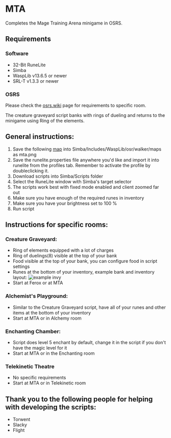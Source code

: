 # MTA

Completes the Mage Training Arena minigame in OSRS.

## Requirements

### Software

- 32-Bit RuneLite
- Simba
- WaspLib v13.6.5 or newer
- SRL-T v1.3.3 or newer

### OSRS

Please check the [osrs.wiki](https://oldschool.runescape.wiki/w/Mage_Training_Arena) page for requirements to specific room.

The creature graveyard script banks with rings of dueling and returns to the minigame using Ring of the elements.

## General instructions:

1. Save the following [map](https://i.imgur.com/yRapvnM.png) into Simba/Includes/WaspLib/osr/walker/maps as mta.png
2. Save the runelite.properties file anywhere you'd like and import it into runelite from the profiles tab. Remember to activate the profile by doubleclicking it.
3. Download scripts into Simba/Scripts folder
4. Select the RuneLite window with Simba's target selector
5. The scripts work best with fixed mode enabled and client zoomed far out
6. Make sure you have enough of the required runes in inventory
7. Make sure you have your brightness set to 100 %
8. Run script

## Instructions for specific rooms:

### Creature Graveyard:

- Ring of elements equipped with a lot of charges
- Ring of duelings(8) visible at the top of your bank
- Food visible at the top of your bank, you can configure food in script settings
- Runes at the bottom of your inventory, example bank and inventory layout:
  ![example invy](https://i.imgur.com/yG9VDqf.png)
- Start at Ferox or at MTA

### Alchemist's Playground:

- Similar to the Creature Graveyard script, have all of your runes and other items at the bottom of your inventory
- Start at MTA or in Alchemy room

### Enchanting Chamber:

- Script does level 5 enchant by default, change it in the script if you don't have the magic level for it
- Start at MTA or in the Enchanting room

### Telekinetic Theatre

- No specific requirements
- Start at MTA or in Telekinetic room

## Thank you to the following people for helping with developing the scripts:

- Torwent
- Slacky
- Flight

